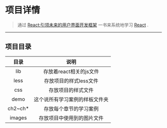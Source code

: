# 项目详情
> 通过 [React:引领未来的用户界面开发框架](http://book.douban.com/subject/26378583/) 一书来系统地学习 [React](http://facebook.github.io/react/) .

---

## 项目目录

| 目录 | 说明 |
| :------: | :------: |
| lib | 存放着react相关的js文件 |
| less | 存放项目的样式less文件 |
| css | 存放项目的样式文件 |
| demo | 这个说所有学习案例的样板文件夹|
| ch2~ch* | 存放每个章节的学习案例 |
| images | 存放项目中使用到的图片文件 |